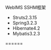 WebIMS SSHM框架
<ul>
	<li>Struts2.3.15</li>
	<li>Spring3.2.3</li>
	<li>Hibernate4.2</li>
	<li>Mybatis3.2.3</li>
</ul>
======
